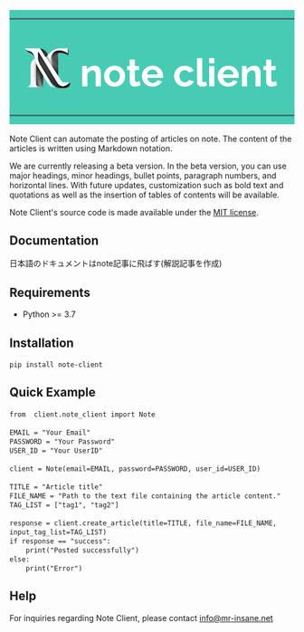 ![](https://github.com/Mr-SuperInsane/NoteClient/blob/main/note_client/NoteClient.png)

Note Client can automate the posting of articles on note. The content of the articles is written using Markdown notation.  

We are currently releasing a beta version. In the beta version, you can use major headings, minor headings, bullet points, paragraph numbers, and horizontal lines. With future updates, customization such as bold text and quotations as well as the insertion of tables of contents will be available.

Note Client's source code is made available under the [MIT license](https://github.com/Mr-SuperInsane/NoteClient/blob/main/LICENSE).

## Documentation

日本語のドキュメントはnote記事に飛ばす(解説記事を作成)

## Requirements

- Python >= 3.7

## Installation

```
pip install note-client
```

## Quick Example

```
from  client.note_client import Note

EMAIL = "Your Email"
PASSWORD = "Your Password"
USER_ID = "Your UserID"

client = Note(email=EMAIL, password=PASSWORD, user_id=USER_ID)

TITLE = "Article title"
FILE_NAME = "Path to the text file containing the article content."
TAG_LIST = ["tag1", "tag2"]

response = client.create_article(title=TITLE, file_name=FILE_NAME, input_tag_list=TAG_LIST)
if response == "success":
    print("Posted successfully")
else:
    print("Error")
```

## Help

For inquiries regarding Note Client, please contact [info@mr-insane.net](info@mr-insane.net)
